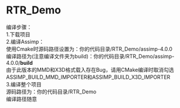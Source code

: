 # RTR_Demo  

编译步骤：  
1.下载项目  
2.编译Assimp：  
使用Cmake时源码路径设置为：你的代码目录/RTR_Demo/assimp-4.0.0  
编译路径为(注意编译文件夹为build)：你的代码目录/RTR_Demo/assimp-4.0.0/**build**  
由于此版本的MMD和X3D格式载入存在Bug，请用CMake编译时取消勾选  
ASSIMP_BUILD_MMD_IMPORTER和ASSIMP_BUILD_X3D_IMPORTER  
3.编译整个项目  
源码路径为：你的代码目录/RTR_Demo  
编译路径随意  